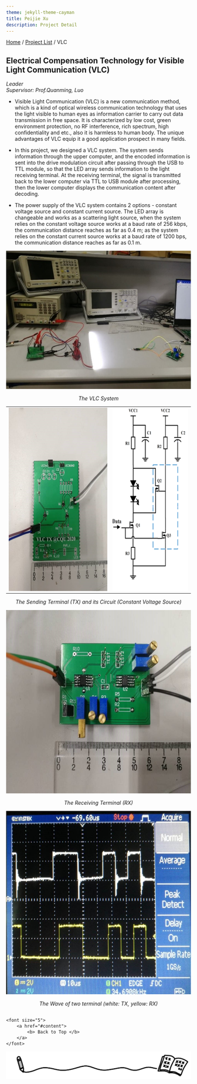 ```yaml
---
theme: jekyll-theme-cayman
title: Peijie Xu
description: Project Detail
---
```

[Home](../index.html) / [Project List](Projects_index.html) / VLC
  
## Electrical Compensation Technology for Visible Light Communication (VLC)

_Leader_   
_Supervisor: Prof.Quanming, Luo_  
  
* Visible Light Communication (VLC) is a new communication method, which is a kind of optical wireless communication technology that uses the light visible to human eyes as information carrier to carry out data transmission in free space. It is characterized by low cost, green environment protection, no RF interference, rich spectrum, high confidentiality and etc., also it is harmless to human body. The unique advantages of VLC equip it a good application prospect in many fields.
  
* In this project, we designed a VLC system. The system sends information through the upper computer, and the encoded information is sent into the drive modulation circuit after passing through the USB to TTL module, so that the LED array sends information to the light receiving terminal. At the receiving terminal, the signal is transmitted back to the lower computer via TTL to USB module after processing, then the lower computer displays the communication content after decoding.
  
* The power supply of the VLC system contains 2 options - constant voltage source and constant current source. The LED array is changeable and works as a scattering light source, when the system relies on the constant voltage source works at a baud rate of 256 kbps, the communication distance reaches as far as 0.4 m; as the system relies on the constant current source works at a baud rate of 1200 bps, the communication distance reaches as far as 0.1 m.

<center class="half">
    <img src="pic/3_4.jpg" />
</center>
<p align="center"><i>The VLC System</i></p><p></p>

<table><tr>
<td><img src="pic/3_2.jpg" height="500"  border=0 /></td>
<td><img src="pic/3_1.png" height="500"  border=0 /></td>
</tr></table> 
<p align="center"><i>The Sending Terminal (TX) and its Circuit (Constant Voltage Source)</i></p><p></p>

<center class="half">
    <img src="pic/3_3.jpg" height="500"/>
</center>
<p align="center"><i>The Receiving Terminal (RX) </i></p><p></p>

<center class="half">
    <img src="pic/3_5.jpg" height="500"/>
</center>
<p align="center"><i>The Wave of two terminal (white: TX, yellow: RX)</i></p><p></p>

<p style="margin-top: 2em; text-align: center;">
	
	<font size="5">
		<a href="#content">
			<b> Back to Top </b>
		</a>
	</font>
	
</p>

<center class="half">
	<img src="../assets/pic/cut.png" />
</center>